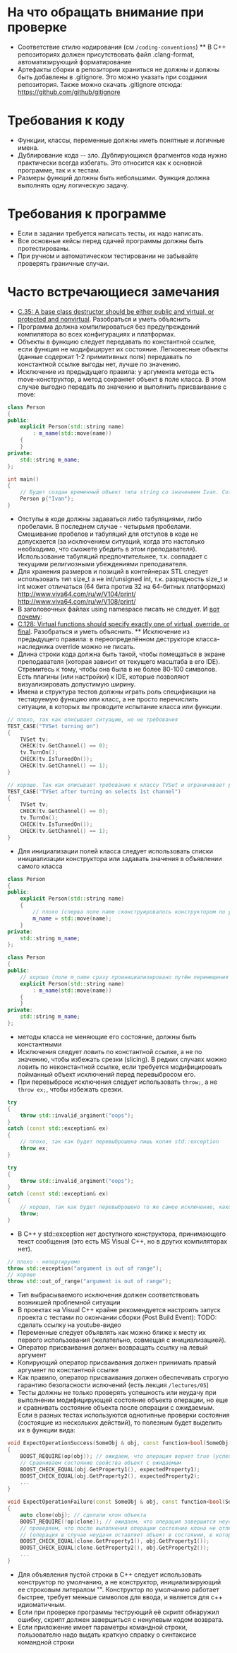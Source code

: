 # На что обращать внимание при проверке
* Соответствие стилю кодирования (см `/coding-conventions`)
** В C++ репозиториях должен присутствовать файл .clang-format, автоматизирующий форматирование
* Артефакты сборки в репозитории храниться не должны и должны быть добавлены в .gitignore. Это можно указать при создании репозитория. Также можно скачать .gitignore отсюда: https://github.com/github/gitignore

# Требования к коду
* Функции, классы, переменные должны иметь понятные и логичные имена.
* Дублирование кода -- зло. Дублирующихся фрагментов кода нужно практически всегда избегать. Это относится как к основной программе, так и к тестам.
* Размеры функций должны быть небольшими. Функция должна выполнять одну логическую задачу.

# Требования к программе
* Если в задании требуется написать тесты, их надо написать.
* Все основные кейсы перед сдачей программы должны быть протестированы.
* При ручном и автоматическом тестировании не забывайте проверять граничные случаи.

# Часто встречающиеся замечания
* [C.35: A base class destructor should be either public and virtual, or protected and nonvirtual](http://isocpp.github.io/CppCoreGuidelines/CppCoreGuidelines#Rc-dtor-virtual). Разобраться и уметь объяснить
* Программа должна компилироваться без предупреждений компилятора во всех конфигурациях и платформах.
* Объекты в функцию следует передавать по константной ссылке, если функция не модифицирует их состояние. Легковесные объекты (данные содержат 1-2 примитивных поля) передавать по константной ссылке выгоды нет, лучше по значению.
* Исключение из предыдущего правила: у аргумента метода есть move-конструктор, а метод сохраняет объект в поле класса. В этом случае выгодно передать по значению и выполнить присваивание с move:
```c++
class Person
{
public:
    explicit Person(std::string name)
        : m_name(std::move(name))
    {
    }
private:
    std::string m_name;
};

int main()
{
    // Будет создан временный объект типа string со значением Ivan. Созданная строка будет перемещена в поле m_name
    Person p{"Ivan"};
}
```
* Отступы в коде должны задаваться либо табуляциями, либо пробелами. В последнем случае - четырьмя пробелами. Смешивание пробелов и табуляций для отступов в коде не допускается (за исключением ситуаций, когда это настолько необходимо, что сможете убедить в этом преподавателя). Использование табуляций предпочтительнее, т.к. совпадает с текущими религиозными убеждениями преподавателя.
* Для хранения размеров и позиций в контейнерах STL следует использовать тип size_t а не int/unsigned int, т.к. разрядность size_t и int может отличаться (64 бита против 32 на 64-битных платформах)
http://www.viva64.com/ru/w/V104/print/
http://www.viva64.com/ru/w/V108/print/
* В заголовочных файлах using namespace писать не следует. И [вот почему](https://isocpp.github.io/CppCoreGuidelines/CppCoreGuidelines#Rs-using-directive): 
* [C.128: Virtual functions should specify exactly one of virtual, override, or final](https://github.com/isocpp/CppCoreGuidelines/blob/master/CppCoreGuidelines.md#c128-virtual-functions-should-specify-exactly-one-of-virtual-override-or-final). Разобраться и уметь объяснить.
** Исключение из предыдущего правила: в переопределённом деструкторе класса-наследника override можно не писать.
* Длина строки кода должна быть такой, чтобы помещаться в экране преподавателя (которая зависит от текущего масштаба в его IDE). Стремитесь к тому, чтобы она была в не более 80-100 символов. Есть плагины (или настройки) к IDE, которые позволяют визуализировать  допустимую ширину.
* Имена и структура тестов должны играть роль спецификации на тестируемую функцию или класс, а не просто перечислить ситуации, в которых вы проводите испытание класса или функции.
```c++
// плохо, так как описывает ситуацию, но не требования
TEST_CASE("TVSet turning on")
{
    TVSet tv;
    CHECK(tv.GetChannel() == 0);
    tv.TurnOn();
    CHECK(tv.IsTurnedOn());
    CHECK(tv.GetChannel() == 1);
}

// хорошо. Так как описывает требование к классу TVSet и ограничивает размеры теста определённым сценарием
TEST_CASE("TVSet after turning on selects 1st channel")
{
    TVSet tv;
    CHECK(tv.GetChannel() == 0);
    tv.TurnOn();
    CHECK(tv.IsTurnedOn());
    CHECK(tv.GetChannel() == 1);
}
```

* Для инициализации полей класса следует использовать списки инициализации конструктора или задавать значения в объявлении самого класса
```C++
class Person
{
public:
    explicit Person(std::string name)
    {
        // плохо (сперва поле name сконструировалось конструктором по умолчанию, а потом выполнена операция перемещающего присваивания)
        m_name = std::move(name);
    }
private:
    std::string m_name;
};

class Person
{
public:
    // хорошо (поле m_name сразу проинициализировано путём перемещения из name)
    explicit Person(std::string name)
        : m_name(std::move(name))
    {
    }
private:
    std::string m_name;
};

```
* методы класса не меняющие его состояние, должны быть константными
* Исключения следует ловить по константной ссылке, а не по значению, чтобы избежать срезки (slicing). В редких случаях можно ловить по неконстантной ссылке, если требуется модифицировать пойманный объект исключений перед перевыбросом его.
* При перевыбросе исключения следует использовать `throw;`, а не `throw ex;`, чтобы избежать срезки.
```c++
try
{
    throw std::invalid_argiment("oops");
}
catch (const std::exception& ex)
{
    // плохо, так как будет перевыброшена лишь копия std::exception
    throw ex;
}

try
{
    throw std::invalid_argiment("oops");
}
catch (const std::exception& ex)
{
    // хорошо, так как будет перевыброшено то же самое исключение, какое было поймано
    throw;
}
```
* В C++ у std::exception нет доступного конструктора, принимающего текст сообщения (это есть MS Visual C++, но в других компиляторах нет).
```c++
// плохо - непортируемо
throw std::exception("argument is out of range");
// хорошо
throw std::out_of_range("argument is out of range");
```
* Тип выбрасываемого исключения должен соответствовать возникшей проблемной ситуации
* В проектах на Visual C++ крайне рекомендуется настроить запуск проекта с тестами по окончании сборки (Post Build Event): TODO: сделать ссылку на youtube-видео
* Переменные следует объявлять как можно ближе к месту их первого использования (желательно, совмещая с инициализацией).
* Оператор присваивания должен возвращать ссылку на левый аргумент
* Копирующий оператор присваивания должен принимать правый аргумент по константной ссылке
* Как правило, оператор присваивания должен обеспечивать строгую гарантию безопасности ислючений (есть лекция `/lectures/05`)
* Тесты должны не только проверять успешность или неудачу при выполнении модифицирующей состояние объекта операции, но еще и сравнивать состояние объекта после операции с ожидаемым. Если в разных тестах используются однотипные проверки состояния (состоящие из нескольких действий), то полезным будет выделить их в функции вида:

```c++
void ExpectOperationSuccess(SomeObj & obj, const function<bool(SomeObj & obj)> & op, int expectedProperty1, const string & expectedProperty2, ...)
{
    BOOST_REQUIRE(op(obj)); // ожидаем, что операция вернет true (успех)
    // Сравниваем состояние свойства объект с ожидаемым
    BOOST_CHECK_EQUAL(obj.GetProperty1(), expectedProperty1);
    BOOST_CHECK_EQUAL(obj.GetProperty2(), expectedProperty2);
    ...
}

void ExpectOperationFailure(const SomeObj & obj, const function<bool(SomeObj & obj)> & op);
{
    auto clone(obj); // сделали клон объекта
    BOOST_REQUIRE(!op(clone)); // ожидаем, что операция завершится неуспешно (передаем клон)
    // проверяем, что после выполнения операции состояние клона не отличается от оригинала 
    // (операция в случае неудачи оставляет объект в состоянии, в котором он пребывал до операции)
    BOOST_CHECK_EQUAL(clone.GetProperty1(), obj.GetProperty1());
    BOOST_CHECK_EQUAL(clone.GetProperty2(), obj.GetProperty2());
    ...
}
```
* Для объявления пустой строки в C++ следует использовать конструктор по умолчанию, а не конструктор, инициализирующий ее строковым литералом "". Конструктор по умолчанию работает быстрее, требует меньше символов для ввода, и является для c++ идиоматичным.
* Если при проверке программы теструющий её скрипт обнаружил ошибку, скрипт должен завершиться с ненулевым кодом возврата.
* Если приложение имеет параметры командной строки, пользователю надо выдать краткую справку о синтаксисе командной строки
